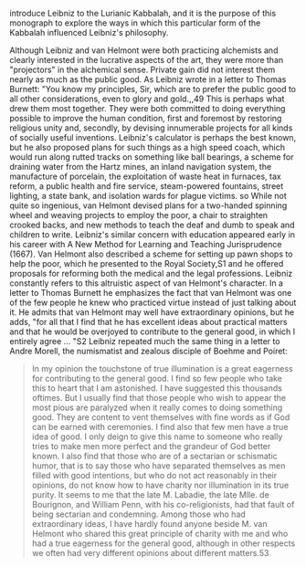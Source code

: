 introduce Leibniz to the Lurianic Kabbalah, and it is the purpose of this monograph to explore the ways in which this particular form of the Kabbalah influenced Leibniz's philosophy.

Although Leibniz and van Helmont were both practicing alchemists and clearly interested in the lucrative aspects of the art, they were more than "projectors" in the alchemical sense. Private gain did not interest them nearly as much as the public good. As Leibniz wrote in a letter to Thomas Burnett: "You know my principles, Sir, which are to prefer the public good to all other considerations, even to glory and gold.,,49 This is perhaps what drew them most together. They were both committed to doing everything possible to improve the human condition, first and foremost by restoring religious unity and, secondly, by devising innumerable projects for all kinds of socially useful inventions. Leibniz's calculator is perhaps the best known, but he also proposed plans for such things as a high speed coach, which would run along rutted tracks on something like ball bearings, a scheme for draining water from the Hartz mines, an inland navigation system, the manufacture of porcelain, the exploitation of waste heat in furnaces, tax reform, a public health and fire service, steam-powered fountains, street lighting, a state bank, and isolation wards for plague victims. so While not quite so ingenious, van Helmont devised plans for a two-handed spinning wheel and weaving projects to employ the poor, a chair to straighten crooked backs, and new methods to teach the deaf and dumb to speak and children to write. Leibniz's similar concern with education appeared early in his career with A New Method for Learning and Teaching Jurisprudence (1667). Van Helmont also described a scheme for setting up pawn shops to help the poor, which he presented to the Royal Society,S1 and he offered proposals for reforming both the medical and the legal professions. Leibniz constantly refers to this altruistic aspect of van Helmont's character. In a letter to Thomas Burnett he emphasizes the fact that van Helmont was one of the few people he knew who practiced virtue instead of just talking about it. He admits that van Helmont may well have extraordinary opinions, but he adds, "for all that I find that he has excellent ideas about practical matters and that he would be overjoyed to contribute to the general good, in which I entirely agree ... "S2 Leibniz repeated much the same thing in a letter to Andre Morell, the numismatist and zealous disciple of Boehme and Poiret:

> In my opinion the touchstone of true illumination is a great eagerness for contributing to the general good. I find so few people who take this to heart that I am astonished. I have suggested this thousands oftimes. But I usually find that those people who wish to appear the most pious are paralyzed when it really comes to doing something good. They are content to vent themselves with fine words as if God can be earned with ceremonies. I find also that few men have a true idea of good. I only deign to give this name to someone who really tries to make men more perfect and the grandeur of God better known. I also find that those who are of a sectarian or schismatic humor, that is to say those who have separated themselves as men filled with good intentions, but who do not act reasonably in their opinions, do not know how to have charity nor illumination in its true purity. It seems to me that the late M. Labadie, the late Mlle. de Bourignon, and William Penn, with his co-religionists, had that fault of being sectarian and condemning. Among those who had extraordinary ideas, I have hardly found anyone beside M. van Helmont who shared this great principle of charity with me and who had a true eagerness for the general good, although in other respects we often had very different opinions about different matters.53
